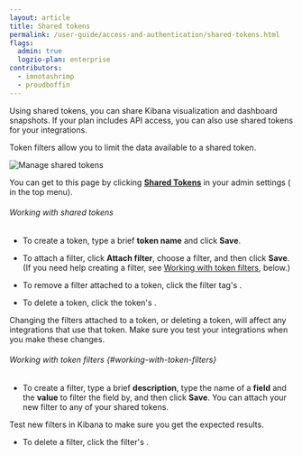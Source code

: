 ```yaml
---
layout: article
title: Shared tokens
permalink: /user-guide/access-and-authentication/shared-tokens.html
flags:
  admin: true
  logzio-plan: enterprise
contributors:
  - imnotashrimp
  - proudboffin
---
```


Using shared tokens, you can share Kibana visualization and dashboard snapshots. If your plan includes API access, you can also use shared tokens for your integrations.

Token filters allow you to limit the data available to a shared token.

![Manage shared tokens]({{site.baseurl}}/images/access-and-authentication/access-and-authentication--shared-tokens.png)

You can get to this page by clicking [**Shared Tokens**](https://app.logz.io/#/dashboard/settings/shared-tokens) in your admin settings (<i class="li li-gear"></i> in the top menu).

###### Working with shared tokens

* To create a token, type a brief **token name** and click **Save**.

* To attach a filter, click **Attach filter**, choose a filter, and then click **Save**. (If you need help creating a filter, see [Working with token filters](#working-with-token-filters), below.)

* To remove a filter attached to a token, click the filter tag's <i class="li li-x"></i>.

* To delete a token, click the token's <i class="li li-x"></i>.

<div class="info-box gotcha">
  Changing the filters attached to a token, or deleting a token, will affect any integrations that use that token. Make sure you test your integrations when you make these changes.
</div>

###### Working with token filters {#working-with-token-filters}

* To create a filter, type a brief **description**, type the name of a **field** and the **value** to filter the field by, and then click **Save**. You can attach your new filter to any of your shared tokens.

<div class="info-box tip">
  Test new filters in Kibana to make sure you get the expected results.
</div>

* To delete a filter, click the filter's <i class="li li-x"></i>.